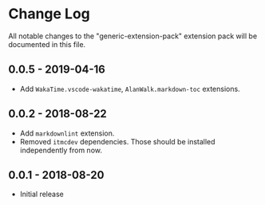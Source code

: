 # Change Log
All notable changes to the "generic-extension-pack" extension pack will be documented in this file.

## 0.0.5 - 2019-04-16

- Add `WakaTime.vscode-wakatime`, `AlanWalk.markdown-toc` extensions.

## 0.0.2 - 2018-08-22

- Add `markdownlint` extension.
- Removed `itmcdev` dependencies. Those should be installed independently from now.

## 0.0.1 - 2018-08-20
- Initial release
